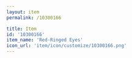 ```yaml
---
layout: item
permalink: /10300166

title: Item
id: '10300166'
item_name: 'Red-Ringed Eyes'
icon_url: 'item/icon/customize/10300166.png'
---
```

